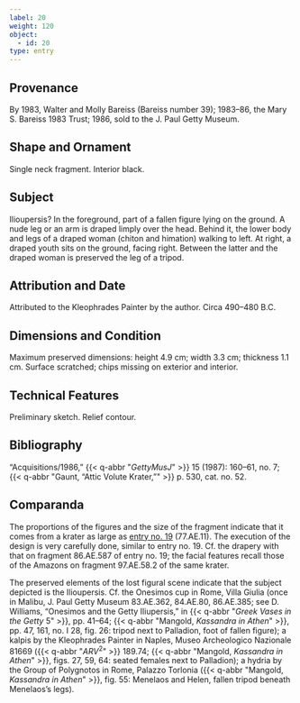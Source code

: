 ```yaml
---
label: 20
weight: 120
object:
  - id: 20
type: entry
---
```


## Provenance

By 1983, Walter and Molly Bareiss (Bareiss number 39); 1983–86, the Mary S. Bareiss 1983 Trust; 1986, sold to the J. Paul Getty Museum.

## Shape and Ornament

Single neck fragment. Interior black.

## Subject

Ilioupersis? In the foreground, part of a fallen figure lying on the ground. A nude leg or an arm is draped limply over the head. Behind it, the lower body and legs of a draped woman (chiton and himation) walking to left. At right, a draped youth sits on the ground, facing right. Between the latter and the draped woman is preserved the leg of a tripod.

## Attribution and Date

Attributed to the Kleophrades Painter by the author. Circa 490–480 B.C.

## Dimensions and Condition

Maximum preserved dimensions: height 4.9 cm; width 3.3 cm; thickness 1.1 cm. Surface scratched; chips missing on exterior and interior.

## Technical Features

Preliminary sketch. Relief contour.

## Bibliography

“Acquisitions/1986,” {{< q-abbr "*GettyMusJ*" >}} 15 (1987): 160–61, no. 7; {{< q-abbr "Gaunt, “Attic Volute Krater,”" >}} p. 530, cat. no. 52.

## Comparanda

The proportions of the figures and the size of the fragment indicate that it comes from a krater as large as [entry no. 19](/catalogue/19/) (77.AE.11). The execution of the design is very carefully done, similar to entry no. 19. Cf. the drapery with that on fragment 86.AE.587 of entry no. 19; the facial features recall those of the Amazons on fragment 97.AE.58.2 of the same krater.

The preserved elements of the lost figural scene indicate that the subject depicted is the Ilioupersis. Cf. the Onesimos cup in Rome, Villa Giulia (once in Malibu, J. Paul Getty Museum 83.AE.362, 84.AE.80, 86.AE.385; see D. Williams, “Onesimos and the Getty Iliupersis,” in {{< q-abbr "*Greek Vases in the Getty* 5" >}}, pp. 41–64; {{< q-abbr "Mangold, *Kassandra in Athen*" >}}, pp. 47, 161, no. I 28, fig. 26: tripod next to Palladion, foot of fallen figure); a kalpis by the Kleophrades Painter in Naples, Museo Archeologico Nazionale 81669 ({{< q-abbr "*ARV*<sup>2</sup>" >}} 189.74; {{< q-abbr "Mangold, *Kassandra in Athen*" >}}, figs. 27, 59, 64: seated females next to Palladion); a hydria by the Group of Polygnotos in Rome, Palazzo Torlonia ({{< q-abbr "Mangold, *Kassandra in Athen*" >}}, fig. 55: Menelaos and Helen, fallen tripod beneath Menelaos’s legs).
